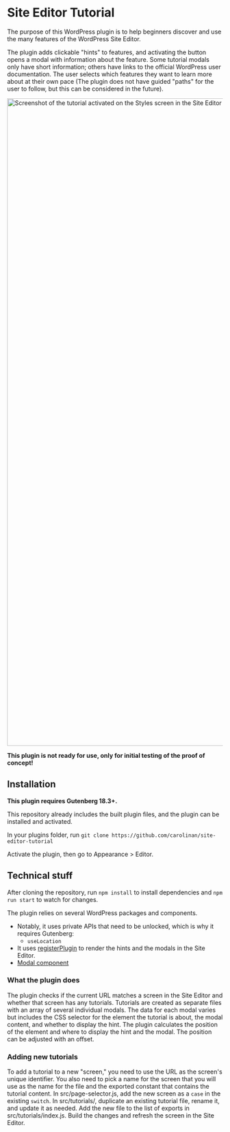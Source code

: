 # Site Editor Tutorial

The purpose of this WordPress plugin is to help beginners discover and use the many features of the WordPress Site Editor.

The plugin adds clickable "hints" to features, and activating the button opens a modal with information about the feature.
Some tutorial modals only have short information; others have links to the official WordPress user documentation.
The user selects which features they want to learn more about at their own pace (The plugin does not have guided "paths" for the user to follow, but this can be considered in the future).


<img width="1509" alt="Screenshot of the tutorial activated on the Styles screen in the Site Editor" src="https://github.com/carolinan/site-editor-tutorial/assets/7422055/742798ca-04dd-478f-b909-7c7df087d8c5">

<b>This plugin is not ready for use, only for initial testing of the proof of concept!</b>

## Installation

<b>This plugin requires Gutenberg 18.3+.</b>

This repository already includes the built plugin files, and the plugin can be installed and activated.

In your plugins folder, run `git clone https://github.com/carolinan/site-editor-tutorial`

Activate the plugin, then go to Appearance > Editor.

## Technical stuff

After cloning the repository,
run `npm install` to install dependencies and `npm run start` to watch for changes.

The plugin relies on several WordPress packages and components. 
- Notably, it uses private APIs that need to be unlocked, which is why it requires Gutenberg:
  -   `useLocation`
- It uses [registerPlugin](https://developer.wordpress.org/block-editor/reference-guides/packages/packages-plugins/) to render the hints and the modals in the Site Editor.
- [Modal component](https://developer.wordpress.org/block-editor/reference-guides/components/modal/)
 
### What the plugin does

The plugin checks if the current URL matches a screen in the Site Editor and whether that screen has any tutorials.
Tutorials are created as separate files with an array of several individual modals.
The data for each modal varies but includes the CSS selector for the element the tutorial is about, the modal content, and whether to display the hint.
The plugin calculates the position of the element and where to display the hint and the modal. The position can be adjusted with an offset.

### Adding new tutorials
To add a tutorial to a new "screen," you need to use the URL as the screen's unique identifier.
You also need to pick a name for the screen that you will use as the name for the file and the exported constant that contains the tutorial content.
In src/page-selector.js, add the new screen as a `case` in the existing `switch`.
In src/tutorials/, duplicate an existing tutorial file, rename it, and update it as needed.
Add the new file to the list of exports in src/tutorials/index.js.
Build the changes and refresh the screen in the Site Editor.




